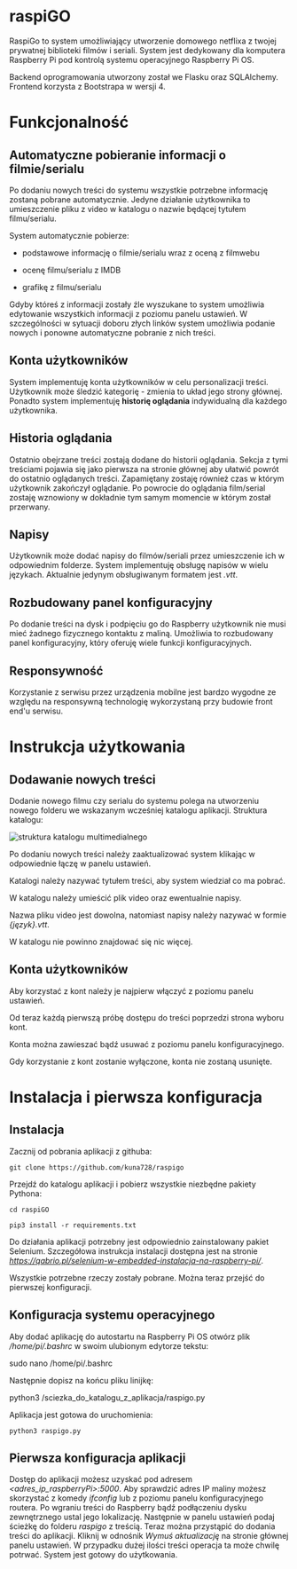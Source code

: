 # raspiGO

RaspiGo to system umożliwiający utworzenie domowego netflixa z twojej prywatnej biblioteki filmów i seriali. System jest dedykowany dla komputera Raspberry Pi pod kontrolą systemu operacyjnego Raspberry Pi OS.

Backend oprogramowania utworzony został we Flasku oraz SQLAlchemy. Frontend korzysta z Bootstrapa w wersji 4.

# Funkcjonalność

## Automatyczne pobieranie informacji o filmie/serialu

Po dodaniu nowych treści do systemu wszystkie potrzebne informację zostaną pobrane automatycznie. Jedyne działanie użytkownika to umieszczenie pliku z video w katalogu o nazwie będącej tytułem filmu/serialu.

System automatycznie pobierze:

- podstawowe informację o filmie/serialu wraz z oceną z filmwebu

- ocenę filmu/serialu z IMDB

- grafikę z filmu/serialu

  

Gdyby któreś z informacji zostały źle wyszukane to system umożliwia edytowanie wszystkich informacji z poziomu panelu ustawień. W szczególności w sytuacji doboru złych linków system umożliwia podanie nowych i ponowne automatyczne pobranie z nich treści.

## Konta użytkowników

System implementuję konta użytkowników w celu personalizacji treści. Użytkownik może śledzić kategorię - zmienia to układ jego strony głównej. Ponadto system implementuję **historię oglądania** indywidualną dla każdego użytkownika.

## Historia oglądania

Ostatnio obejrzane treści zostają dodane do historii oglądania. Sekcja z tymi treściami pojawia się jako pierwsza na stronie głównej aby ułatwić powrót do ostatnio oglądanych treści. Zapamiętany zostaję również czas w którym użytkownik zakończył oglądanie. Po powrocie do oglądania film/serial zostaję wznowiony w dokładnie tym samym momencie w którym został przerwany.

## Napisy

Użytkownik może dodać napisy do filmów/seriali przez umieszczenie ich w odpowiednim folderze. System implementuję obsługę napisów w wielu językach. Aktualnie jedynym obsługiwanym formatem jest *.vtt*.

## Rozbudowany panel konfiguracyjny

Po dodanie treści na dysk i podpięciu go do Raspberry użytkownik nie musi mieć żadnego fizycznego kontaktu z maliną. Umożliwia to rozbudowany panel konfiguracyjny, który oferuję wiele funkcji konfiguracyjnych.

## Responsywność

Korzystanie z serwisu przez urządzenia mobilne jest bardzo wygodne ze względu na responsywną technologię wykorzystaną przy budowie front end'u serwisu.

  
  
  

# Instrukcja użytkowania

## Dodawanie nowych treści

Dodanie nowego filmu czy serialu do systemu polega na utworzeniu nowego folderu we wskazanym wcześniej katalogu aplikacji. Struktura katalogu:

![struktura katalogu multimedialnego](https://i.ibb.co/9W1TXyV/Screenshot-from-2021-04-02-15-39-49.png)

Po dodaniu nowych treści należy zaaktualizować system klikając w odpowiednie łączę w panelu ustawień.

Katalogi należy nazywać tytułem treści, aby system wiedział co ma pobrać.

W katalogu należy umieścić plik video oraz ewentualnie napisy.

Nazwa pliku video jest dowolna, natomiast napisy należy nazywać w formie *{język}.vtt*.

W katalogu nie powinno znajdować się nic więcej.

## Konta użytkowników

Aby korzystać z kont należy je najpierw włączyć z poziomu panelu ustawień.

Od teraz każdą pierwszą próbę dostępu do treści poprzedzi strona wyboru kont.

Konta można zawieszać bądź usuwać z poziomu panelu konfiguracyjnego.

Gdy korzystanie z kont zostanie wyłączone, konta nie zostaną usunięte.

  
  

# Instalacja i pierwsza konfiguracja

## Instalacja

  

Zacznij od pobrania aplikacji z githuba:

	git clone https://github.com/kuna728/raspigo

Przejdź do katalogu aplikacji i pobierz wszystkie niezbędne pakiety Pythona:

	cd raspiGO

	pip3 install -r requirements.txt

Do działania aplikacji potrzebny jest odpowiednio zainstalowany pakiet Selenium. Szczegółowa instrukcja instalacji dostępna jest na stronie *https://qabrio.pl/selenium-w-embedded-instalacja-na-raspberry-pi/*.

Wszystkie potrzebne rzeczy zostały pobrane. Można teraz przejść do pierwszej konfiguracji.

## Konfiguracja systemu operacyjnego

Aby dodać aplikację do autostartu na Raspberry Pi OS otwórz plik */home/pi/.bashrc* w swoim ulubionym edytorze tekstu:

  

sudo nano /home/pi/.bashrc

Następnie dopisz na końcu pliku linijkę:

  

python3 /sciezka_do_katalogu_z_aplikacja/raspigo.py

Aplikacja jest gotowa do uruchomienia:
	
	python3 raspigo.py

  

## Pierwsza konfiguracja aplikacji

Dostęp do aplikacji możesz uzyskać pod adresem *<adres_ip_raspberryPi>:5000*. Aby sprawdzić adres IP maliny możesz skorzystać z komedy *ifconfig* lub z poziomu panelu konfiguracyjnego routera.
Po wgraniu treści do Raspberry bądź podłączeniu dysku zewnętrznego ustal jego lokalizację. Następnie w panelu ustawień podaj ścieżkę do folderu *raspigo* z treścią. Teraz można przystąpić do dodania treści do aplikacji. Kliknij w odnośnik *Wymuś aktualizację* na stronie głównej panelu ustawień. W przypadku dużej ilości treści operacja ta może chwilę potrwać.
System jest gotowy do użytkowania.
